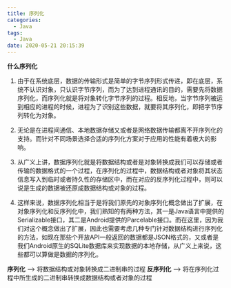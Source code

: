 ```yaml
---
title: 序列化
categories:
  - Java
tags:
  - Java
date: 2020-05-21 20:15:39
---
```


**什么序列化**

1. 由于在系统底层，数据的传输形式是简单的字节序列形式传递，即在底层，系统不认识对象，只认识字节序列，而为了达到进程通讯的目的，需要先将数据序列化，而序列化就是将对象转化字节序列的过程。相反地，当字节序列被运到相应的进程的时候，进程为了识别这些数据，就要将其序列化，即把字节序列转化为对象。

2. 无论是在进程间通信、本地数据存储又或者是网络数据传输都离不开序列化的支持。而针对不同场景选择合适的序列化方案对于应用的性能有着极大的影响。

3. 从广义上讲，数据序列化就是将数据结构或者是对象转换成我们可以存储或者传输的数据格式的一个过程，在序列化的过程中，数据结构或者对象将其状态信息写入到临时或者持久性的存储区中，而在对应的反序列化过程中，则可以说是生成的数据被还原成数据结构或对象的过程。

4. 这样来说，数据序列化相当于是将我们原先的对象序列化概念做出了扩展，在对象序列化和反序列化中，我们熟知的有两种方法，其一是Java语言中提供的Serializable接口，其二是Android提供的Parcelable接口。而在这里，因为我们对这个概念做出了扩展，因此也需要考虑几种专门针对数据结构进行序列化的方法，如现在那些个开放API一般返回的数据都是JSON格式的，又或者是我们Android原生的SQLite数据库来实现数据的本地存储，从广义上来说，这些都可以算做是数据的序列化。

**序列化** --> 将数据结构或对象转换成二进制串的过程
**反序列化** --> 将在序列化过程中所生成的二进制串转换成数据结构或者对象的过程